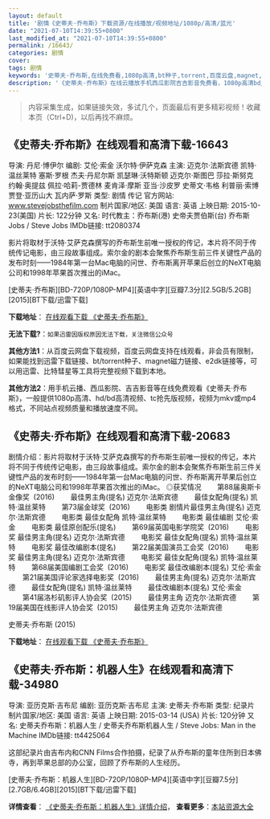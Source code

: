```yaml
---
layout: default
title: '剧情《史蒂夫·乔布斯》下载资源/在线播放/视频地址/1080p/高清/蓝光'
date: "2021-07-10T14:39:55+0800"
last_modified_at: "2021-07-10T14:39:55+0800"
permalink: /16643/
categories: 剧情
cover:
tags: 剧情
keywords: '史蒂夫·乔布斯,在线免费看,1080p高清,bt种子,torrent,百度云盘,magnet,磁力链,迅雷下载资源'
description: '《史蒂夫·乔布斯》在线云播放手机西瓜影院吉吉影音免费看，1080p高清bd/hd未删减完整版和tc抢先枪版，mkv/mp4格式，附带bt/torrent种子、magnet/磁力链、百度云盘、网盘资源迅雷下载链接'
---
```


>内容采集生成，如果链接失效，多试几个，页面最后有更多精彩视频！收藏本页（Ctrl+D)，以后再找不麻烦。


## 《史蒂夫·乔布斯》在线观看和高清下载-16643

导演: 丹尼·博伊尔 编剧: 艾伦·索金 沃尔特·伊萨克森 主演: 迈克尔·法斯宾德 凯特·温丝莱特 塞斯·罗根 杰夫·丹尼尔斯 凯瑟琳·沃特斯顿 迈克尔·斯图巴 莎拉·斯努克 约翰·奥提兹 佩拉·哈莉-贾德林 麦肯泽·摩斯 亚当·沙皮罗 史蒂文·韦格 利普丽·索博 贾登·亚历山大 瓦内萨·罗斯 类型: 剧情 传记 官方网站: www.stevejobsthefilm.com 制片国家/地区: 美国 语言: 英语 上映日期: 2015-10-23(美国) 片长: 122分钟 又名: 时代教主：乔布斯(港) 史帝夫贾伯斯(台) 乔布斯 Jobs / Steve Jobs IMDb链接: tt2080374

影片将取材于沃特·艾萨克森撰写的乔布斯生前唯一授权的传记，本片将不同于传统传记电影，由三段故事组成。索尔金的剧本会聚焦乔布斯生前三件关键性产品的发布时刻——1984年第一台Mac电脑的问世、乔布斯离开苹果后创立的NeXT电脑公司和1998年苹果首次推出的iMac。


[史蒂夫·乔布斯][BD-720P/1080P-MP4][英语中字][豆瓣7.3分][2.5GB/5.2GB][2015][BT下载/迅雷下载]

**下载地址**： [在线观看下载 《史蒂夫·乔布斯》](https://www.btdx8.com/torrent/steve_jobs_2015.html) 


**无法下载?**：`如果迅雷因版权原因无法下载，关注微信公众号 `

**其他方法1**：从百度云网盘下载视频，百度云网盘支持在线观看，非会员有限制，如果能找到迅雷下载链接、bt/torrent种子、magnet磁力链接、e2dk链接等，可以用迅雷、比特彗星等工具将完整视频下载到本地。

**其他方法2**：用手机云播、西瓜影院、吉吉影音等在线免费观看《史蒂夫·乔布斯》，一般提供1080p高清、hd/bd高清视频、tc抢先版视频，视频为mkv或mp4格式，不同站点视频质量和播放速度不同。


## 《史蒂夫·乔布斯》在线观看和高清下载-20683

剧情介绍：影片将取材于沃特·艾萨克森撰写的乔布斯生前唯一授权的传记，本片将不同于传统传记电影，由三段故事组成。索尔金的剧本会聚焦乔布斯生前三件关键性产品的发布时刻——1984年第一台Mac电脑的问世、乔布斯离开苹果后创立的NeXT电脑公司和1998年苹果首次推出的iMac。   ◎获奖情况   　　第88届奥斯卡金像奖  (2016) 　　最佳男主角(提名) 迈克尔·法斯宾德 　　最佳女配角(提名) 凯特·温丝莱特   　　第73届金球奖  (2016) 　　电影类 剧情片最佳男主角(提名) 迈克尔·法斯宾德 　　电影类 最佳女配角 凯特·温丝莱特 　　电影类 最佳编剧 艾伦·索金 　　电影类 最佳原创配乐(提名)   　　第69届英国电影学院奖  (2016) 　　电影奖 最佳男主角(提名) 迈克尔·法斯宾德 　　电影奖 最佳女配角(提名) 凯特·温丝莱特 　　电影奖 最佳改编剧本(提名)   　　第22届美国演员工会奖  (2016) 　　电影奖 最佳男主角(提名) 迈克尔·法斯宾德 　　电影奖 最佳女配角(提名) 凯特·温丝莱特   　　第68届美国编剧工会奖  (2016) 　　电影奖 最佳改编剧本(提名) 艾伦·索金   　　第21届美国评论家选择电影奖  (2016) 　　最佳男主角(提名) 迈克尔·法斯宾德 　　最佳女配角(提名) 凯特·温丝莱特 　　最佳改编剧本(提名) 艾伦·索金   　　第41届洛杉矶影评人协会奖  (2015) 　　最佳男主角 迈克尔·法斯宾德   　　第19届美国在线影评人协会奖  (2015) 　　最佳男主角 迈克尔·法斯宾德


史蒂夫·乔布斯 (2015)

**下载地址**： [在线观看下载 《史蒂夫·乔布斯》](https://www.btbtdy.me/btdy/dy1743.html) 


## 《史蒂夫·乔布斯：机器人生》在线观看和高清下载-34980

导演: 亚历克斯·吉布尼 编剧: 亚历克斯·吉布尼 主演: 史蒂夫·乔布斯 类型: 纪录片 制片国家/地区: 美国 语言: 英语 上映日期: 2015-03-14 (USA) 片长: 120分钟 又名: 史蒂夫乔布斯：机器人生 / 史蒂夫乔布斯机器人生 / Steve Jobs: Man in the Machine IMDb链接: tt4425064

这部纪录片由吉布内和CNN Films合作拍摄，纪录了从乔布斯的童年住所到日本佛寺，再到苹果总部的办公室，回顾了乔布斯的人生经历。


[史蒂夫·乔布斯：机器人生][BD-720P/1080P-MP4][英语中字][豆瓣7.5分][2.7GB/6.4GB][2015][BT下载/迅雷下载]

**详情查看**： [《史蒂夫·乔布斯：机器人生》详情介绍](/movie/34980/)， **查看更多**：[本站资源大全](/movie/t/all/)

